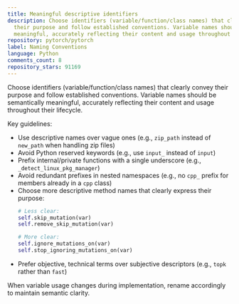 ```yaml
---
title: Meaningful descriptive identifiers
description: Choose identifiers (variable/function/class names) that clearly convey
  their purpose and follow established conventions. Variable names should be semantically
  meaningful, accurately reflecting their content and usage throughout their lifecycle.
repository: pytorch/pytorch
label: Naming Conventions
language: Python
comments_count: 8
repository_stars: 91169
---
```


Choose identifiers (variable/function/class names) that clearly convey their purpose and follow established conventions. Variable names should be semantically meaningful, accurately reflecting their content and usage throughout their lifecycle.

Key guidelines:
- Use descriptive names over vague ones (e.g., `zip_path` instead of `new_path` when handling zip files)
- Avoid Python reserved keywords (e.g., use `input_` instead of `input`)
- Prefix internal/private functions with a single underscore (e.g., `_detect_linux_pkg_manager`)
- Avoid redundant prefixes in nested namespaces (e.g., no `cpp_` prefix for members already in a `cpp` class)
- Choose more descriptive method names that clearly express their purpose:
  ```python
  # Less clear:
  self.skip_mutation(var)
  self.remove_skip_mutation(var)
  
  # More clear:
  self.ignore_mutations_on(var)
  self.stop_ignoring_mutations_on(var)
  ```
- Prefer objective, technical terms over subjective descriptors (e.g., `topk` rather than `fast`)

When variable usage changes during implementation, rename accordingly to maintain semantic clarity.
